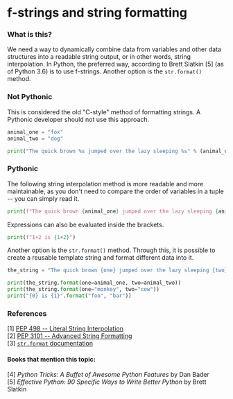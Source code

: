 # f-strings and string formatting

### What is this?
We need a way to dynamically combine data from variables and other data structures into a readable string output, or in other words, string interpolation. In Python, the preferred way, according to Brett Slatkin [5] (as of Python 3.6) is to use f-strings. Another option is the `str.format()` method.

### Not Pythonic
This is considered the old "C-style" method of formatting strings. A Pythonic developer should not use this approach.

```py
animal_one = "fox"
animal_two = "dog"

print("The quick brown %s jumped over the lazy sleeping %s" % (animal_one, animal_two))
```

### Pythonic
The following string interpolation method is more readable and more maintainable, as you don't need to compare the order of variables in a tuple -- you can simply read it.
```py
print(f"The quick brown {animal_one} jumped over the lazy sleeping {animal_two}")
```

Expressions can also be evaluated inside the brackets.

```py
print(f"1+2 is {1+2}")
```

Another option is the `str.format()` method. Through this, it is possible to create a reusable template string and format different data into it. 

```py
the_string = "The quick brown {one} jumped over the lazy sleeping {two}"

print(the_string.format(one=animal_one, two=animal_two))
print(the_string.format(one="monkey", two="cow"))
print("{0} is {1}".format("foo", "bar"))
```

### References
[1] [PEP 498 -- Literal String Interpolation ](https://www.python.org/dev/peps/pep-0498/)  
[2] [PEP 3101 -- Advanced String Formatting](https://www.python.org/dev/peps/pep-3101/)  
[3] [`str.format` documentation](https://docs.python.org/3/library/stdtypes.html#str.format)

#### Books that mention this topic:
[4] *Python Tricks: A Buffet of Awesome Python Features* by Dan Bader  
[5] *Effective Python: 90 Specific Ways to Write Better Python* by Brett Slatkin  
